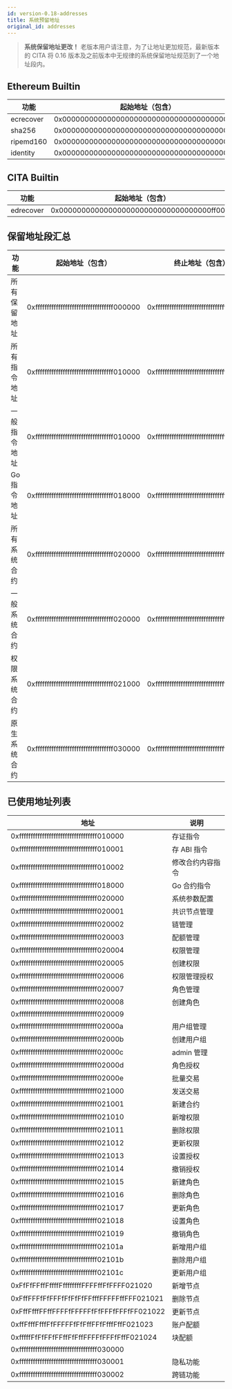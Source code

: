 ```yaml
---
id: version-0.18-addresses
title: 系统预留地址
original_id: addresses
---
```

> **系统保留地址更改！** 老版本用户请注意，为了让地址更加规范，最新版本的 CITA 将 0.16 版本及之前版本中无规律的系统保留地址规范到了一个地址段内。

## Ethereum Builtin

| 功能        | 起始地址（包含）                                   |
| --------- | ------------------------------------------ |
| ecrecover | 0x0000000000000000000000000000000000000001 |
| sha256    | 0x0000000000000000000000000000000000000002 |
| ripemd160 | 0x0000000000000000000000000000000000000003 |
| identity  | 0x0000000000000000000000000000000000000004 |

## CITA Builtin

| 功能        | 起始地址（包含）                                   |
| --------- | ------------------------------------------ |
| edrecover | 0x0000000000000000000000000000000000ff0001 |

## 保留地址段汇总

| 功能      | 起始地址（包含）                                   | 终止地址（包含）                                   |
| ------- | ------------------------------------------ | ------------------------------------------ |
| 所有保留地址  | 0xffffffffffffffffffffffffffffffffff000000 | 0xffffffffffffffffffffffffffffffffffffffff |
| 所有指令地址  | 0xffffffffffffffffffffffffffffffffff010000 | 0xffffffffffffffffffffffffffffffffff01ffff |
| 一般指令地址  | 0xffffffffffffffffffffffffffffffffff010000 | 0xffffffffffffffffffffffffffffffffff0100ff |
| Go 指令地址 | 0xffffffffffffffffffffffffffffffffff018000 | 0xffffffffffffffffffffffffffffffffff018fff |
| 所有系统合约  | 0xffffffffffffffffffffffffffffffffff020000 | 0xffffffffffffffffffffffffffffffffff02ffff |
| 一般系统合约  | 0xffffffffffffffffffffffffffffffffff020000 | 0xffffffffffffffffffffffffffffffffff0200ff |
| 权限系统合约  | 0xffffffffffffffffffffffffffffffffff021000 | 0xffffffffffffffffffffffffffffffffff0210ff |
| 原生系统合约  | 0xffffffffffffffffffffffffffffffffff030000 | 0xffffffffffffffffffffffffffffffffff03ffff |

## 已使用地址列表

| 地址                                         | 说明       |
| ------------------------------------------ | -------- |
| 0xffffffffffffffffffffffffffffffffff010000 | 存证指令     |
| 0xffffffffffffffffffffffffffffffffff010001 | 存 ABI 指令 |
| 0xffffffffffffffffffffffffffffffffff010002 | 修改合约内容指令 |
| 0xffffffffffffffffffffffffffffffffff018000 | Go 合约指令  |
| 0xffffffffffffffffffffffffffffffffff020000 | 系统参数配置   |
| 0xffffffffffffffffffffffffffffffffff020001 | 共识节点管理   |
| 0xffffffffffffffffffffffffffffffffff020002 | 链管理      |
| 0xffffffffffffffffffffffffffffffffff020003 | 配额管理     |
| 0xffffffffffffffffffffffffffffffffff020004 | 权限管理     |
| 0xffffffffffffffffffffffffffffffffff020005 | 创建权限     |
| 0xffffffffffffffffffffffffffffffffff020006 | 权限管理授权   |
| 0xffffffffffffffffffffffffffffffffff020007 | 角色管理     |
| 0xffffffffffffffffffffffffffffffffff020008 | 创建角色     |
| 0xffffffffffffffffffffffffffffffffff020009 |          |
| 0xffffffffffffffffffffffffffffffffff02000a | 用户组管理    |
| 0xffffffffffffffffffffffffffffffffff02000b | 创建用户组    |
| 0xffffffffffffffffffffffffffffffffff02000c | admin 管理 |
| 0xffffffffffffffffffffffffffffffffff02000d | 角色授权     |
| 0xffffffffffffffffffffffffffffffffff02000e | 批量交易     |
| 0xffffffffffffffffffffffffffffffffff021000 | 发送交易     |
| 0xffffffffffffffffffffffffffffffffff021001 | 新建合约     |
| 0xffffffffffffffffffffffffffffffffff021010 | 新增权限     |
| 0xffffffffffffffffffffffffffffffffff021011 | 删除权限     |
| 0xffffffffffffffffffffffffffffffffff021012 | 更新权限     |
| 0xffffffffffffffffffffffffffffffffff021013 | 设置授权     |
| 0xffffffffffffffffffffffffffffffffff021014 | 撤销授权     |
| 0xffffffffffffffffffffffffffffffffff021015 | 新建角色     |
| 0xffffffffffffffffffffffffffffffffff021016 | 删除角色     |
| 0xffffffffffffffffffffffffffffffffff021017 | 更新角色     |
| 0xffffffffffffffffffffffffffffffffff021018 | 设置角色     |
| 0xffffffffffffffffffffffffffffffffff021019 | 撤销角色     |
| 0xffffffffffffffffffffffffffffffffff02101a | 新增用户组    |
| 0xffffffffffffffffffffffffffffffffff02101b | 删除用户组    |
| 0xffffffffffffffffffffffffffffffffff02101c | 更新用户组    |
| 0xFfFfFFffFffffFffffffffFFFFffFfFFFF021020 | 新增节点     |
| 0xFffFFFfFfFFFfFfFfFfFFfffFFFFFffFFF021021 | 删除节点     |
| 0xFffFfffFFffFFFFfFFFFFfFfFFFfFFFfFF021022 | 更新节点     |
| 0xffFfffFfffFfFFFFFfFfFffFFfFfffFffF021023 | 账户配额     |
| 0xfffffFfFfFFfFFffFfFffFFFFfFFFfFffF021024 | 块配额      |
| 0xffffffffffffffffffffffffffffffffff030000 |          |
| 0xffffffffffffffffffffffffffffffffff030001 | 隐私功能     |
| 0xffffffffffffffffffffffffffffffffff030002 | 跨链功能     |